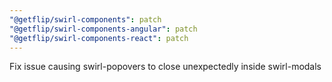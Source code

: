 ```yaml
---
"@getflip/swirl-components": patch
"@getflip/swirl-components-angular": patch
"@getflip/swirl-components-react": patch
---
```


Fix issue causing swirl-popovers to close unexpectedly inside swirl-modals
